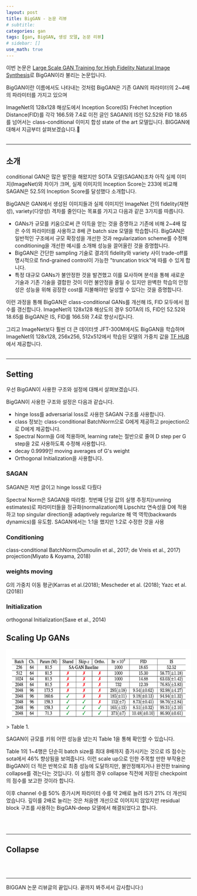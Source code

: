 ```yaml
---
layout: post
title: BigGAN - 논문 리뷰
# subtitle:
categories: gan
tags: [gan, BigGAN, 생성 모델, 논문 리뷰]
# sidebar: []
use_math: true
---
```


이번 논문은 <a href="https://arxiv.org/abs/1809.11096" target="_blank">Large Scale GAN Training for High Fidelity Natural Image Synthesis</a>로 BigGAN이라 불리는 논문입니다.

BigGAN이란 이름에서도 나타내는 것처럼 BigGAN은 기존 GAN의 파라미터의 2~4배의 파라미터를 가지고 있으며

ImageNet의 128x128 해상도에서 Inception Score(IS) Fréchet Inception Distance(FID)를 각각 166.5와 7.4로 이전 글인 SAGAN의 IS인 52.52와 FID 18.65를 넘어서는 class-conditional 이미지 합성 state of the art 모델입니다. BIGGAN에 대해서 지금부터 살펴보겠습니다.:lemon:
<br><br>

---
## 소개
conditional GAN은 많은 발전을 해왔지만 SOTA 모델(SAGAN)조차 아직 실제 이미지(ImageNet)와 차이가 크며, 실제 이미지의 Inception Score는 233에 비교해 SAGAN은 52.5의 Inception Score를 달성했다 소개합니다.

BigGAN은 GAN에서 생성된 이미지들과 실제 이미지인 ImageNet 간의 fidelity(재현성), variety(다양성) 격차를 줄인다는 목표를 가지고 다음과 같은 3가지를 따릅니다.

- GANs가 규모를 키움으로써 큰 이득을 얻는 것을 증명하고 기존에 비해 2~4배 많은 수의 파라미터를 사용하고 8배 큰 batch size 모델을 학습합니다. BigGAN은 일반적인 구조에서 규모 확장성을 개선한 것과 regularization scheme를 수정해 conditioning을 개선한 예시를 소개해 성능을 끌어올린 것을 증명합니다.
- BigGAN은 간단한 sampling 기술로 결과의 fidelity와 variety 사이 trade-off를 명시적으로 find-grained control이 가능한 "truncation trick"에 따를 수 있게 합니다.
- 특정 대규모 GANs가 불안정한 것을 발견했고 이를 묘사하며 분석을 통해 새로운 기술과 기존 기술을 결합한 것이 이런 불안정을 줄일 수 있지만 완벽한 학습의 안정성은 성능을 위해 굉장한 cost를 지불해야만 달성할 수 있다는 것을 증명합니다.

이런 과정을 통해 BigGAN은 class-conditional GANs를 개선해 IS, FID 모두에서 점수를 갱신합니다. ImageNet의 128x128 해상도의 경우 SOTA의 IS, FID인 52.52와 18.65를 BigGAN은 IS, FID를 166.5와 7.4로 향상시킵니다.

그리고 ImageNet보다 훨씬 더 큰 데이터셋 JFT-300M에서도 BigGAN을 학습하며 ImageNet의  128x128, 256x256, 512x512에서 학습된 모델의 가중치 값을 <a href="https://tfhub.dev/s?q=biggan" target="_blank">TF HUB</a>에서 제공합니다.
<br><br>


---

## Setting
우선 BigGAN이 사용한 구조와 설정에 대해서 살펴보겠습니다.

BigGAN이 사용한 구조와 설정은 다음과 같습니다.
- hinge loss를 adversarial loss로 사용한 SAGAN 구조를 사용합니다.
- class 정보는 class-conditional BatchNorm으로 G에게 제공하고 projection으로 D에게 제공합니다.
- Spectral Norm을 G에 적용하며, learning rate는 절반으로 줄여 D step per G step을 2로 사용하도록 수정해 사용합니다.
- decay 0.9999인 moving averages of G's weight
- Orthogonal Initialization을 사용합니다.


### SAGAN
SAGAN은 저번 글이고 hinge loss로 다뤘다

Spectral Norm은 SAGAN을 따라함. 첫번째 단일 값의 실행 추정치(running estimates)로 파라미터들을 정규화(normalization)해 Lipschitz 연속성을 D에 적용하고 top singular direction을 adaptively regularize 해 역 역학(backwards dynamics)를 유도함.
SAGAN에서는 1:1을 했지만 1:2로 수정한 것을 사용


### Conditioning

class-conditional BatchNorm(Dumoulin et al., 2017; de Vreis et al., 2017)
projection(Miyato & Koyama, 2018)


### weights moving
G의 가중치 이동 평균(Karras et al.(2018); Mescheder et al. (2018); Yazc et al. (2018))


### Initialization
orthogonal Initialization(Saxe et al., 2014)




## Scaling Up GANs
<div>
  <img src="/assets/images/posts/biggan/paper/table1.png" width="600" height="200">
</div>
> Table 1.

SAGAN이 규모를 키워 어떤 성능을 냈는지 Table 1을 통해 확인할 수 있습니다.

Table 1의 1~4행은 단순히 batch size를 최대 8배까지 증가시키는 것으로 IS 점수는 sota에서 46% 향상됨을 보여줍니다. 이런 scale up으로 인한 주목할 만한 부작용은 BigGAN이 더 적은 반복으로 최종 성능에 도달하지만, 불안정해지거나 완전한 training collapse를 겪는다는 것입니다. 이 실험의 경우 collapse 직전에 저장된 checkpoint의 점수를 보고한 것이라 합니다.

이후 channel 수를 50% 증가시켜 파라미터 수를 약 2배로 늘려 IS가 21% 더 개선되었습니다. 깊이를 2배로 늘리는 것은 처음엔 개선으로 이어지지 않았지만 residual block 구조를 사용하는 BigGAN-deep 모델에서 해결되었다고 합니다.


<br><br>

---

## Collapse

<br><br>

---

BIGGAN 논문 리뷰글의 끝입니다. 끝까지 봐주셔서 감사합니다:)
